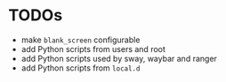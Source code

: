 # TODOs

* make `blank_screen` configurable
* add Python scripts from users and root
* add Python scripts used by sway, waybar and ranger
* add Python scripts from `local.d`
